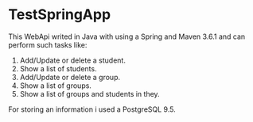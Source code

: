 # TestSpringApp
<p>This WebApi writed in Java with using a Spring and Maven 3.6.1 and can perform such tasks like:
  <ol>
    <li> Add/Update or delete a student.</li>
    <li> Show a list of students.</li>
    <li> Add/Update or delete a group.</li>
    <li> Show a list of groups.</li>
    <li> Show a list of groups and students in they.</li>
  </ol>
 </p>
<p>For storing an information i used a PostgreSQL 9.5.</p>
